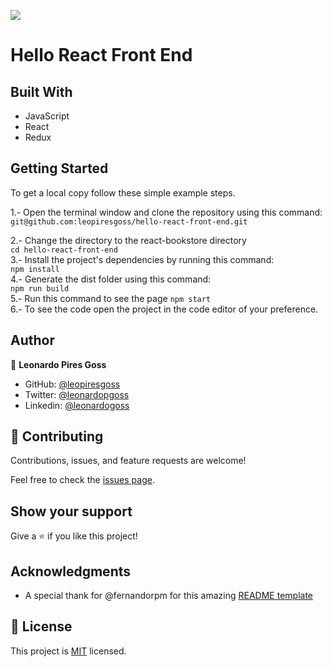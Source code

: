 ![](https://img.shields.io/badge/Microverse-blueviolet)

# Hello React Front End 

## Built With

- JavaScript
- React
- Redux

## Getting Started

To get a local copy follow these simple example steps.  

1.- Open the terminal window and clone the repository using this command:  
`git@github.com:leopiresgoss/hello-react-front-end.git` 

2.- Change the directory to the react-bookstore directory  
`cd hello-react-front-end`  
3.- Install the project's dependencies by running this command:   
`npm install`  
4.- Generate the dist folder using this command:  
`npm run build`  
5.- Run this command to see the page `npm start`  
6.- To see the code open the project in the code editor of your preference.  



## Author
👤 **Leonardo Pires Goss**
- GitHub: [@leopiresgoss](https://github.com/leopiresgoss)
- Twitter: [@leonardopgoss](https://twitter.com/leonardopgoss)
- Linkedin: [@leonardogoss](https://www.linkedin.com/in/leonardogoss/)

## 🤝 Contributing

Contributions, issues, and feature requests are welcome!

Feel free to check the [issues page](https://github.com/leopiresgoss/hello-react-front-end/issues).

## Show your support

Give a ⭐️ if you like this project!

## Acknowledgments

- A special thank for @fernandorpm for this amazing [README template](https://github.com/microverseinc/readme-template)

## 📝 License

This project is [MIT](./LICENSE.md) licensed.

